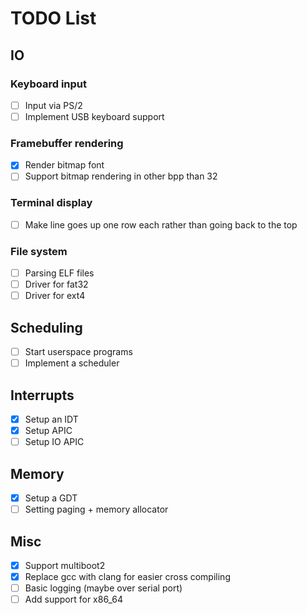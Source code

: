 # TODO List

## IO

### Keyboard input

- [ ] Input via PS/2
- [ ] Implement USB keyboard support

### Framebuffer rendering

- [x] Render bitmap font
- [ ] Support bitmap rendering in other bpp than 32

### Terminal display

- [ ] Make line goes up one row each rather than going back to the top

### File system

- [ ] Parsing ELF files
- [ ] Driver for fat32
- [ ] Driver for ext4

## Scheduling

- [ ] Start userspace programs
- [ ] Implement a scheduler

## Interrupts

- [x] Setup an IDT
- [x] Setup APIC
- [ ] Setup IO APIC

## Memory

- [x] Setup a GDT
- [ ] Setting paging + memory allocator

## Misc

- [x] Support multiboot2
- [x] Replace gcc with clang for easier cross compiling
- [ ] Basic logging (maybe over serial port)
- [ ] Add support for x86_64
